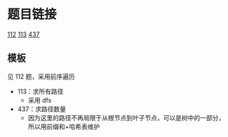 # 题目链接

[112](../../solution/112.md)
[113](../../solution/113.md)
[437](../../solution/437.md)

## 模板

见 112 题，采用前序遍历

- 113：求所有路径
  - 采用 dfs
- 437：求路径数量
  - 因为这里的路径不再局限于从根节点到叶子节点，可以是树中的一部分，所以用前缀和+哈希表维护
